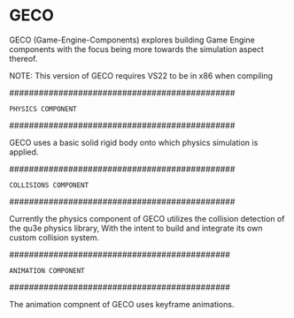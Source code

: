 # GECO 

GECO (Game-Engine-Components) explores building Game Engine components with the focus being more towards the simulation aspect thereof.

NOTE: This version of GECO requires VS22 to be in x86 when compiling

##############################################

    PHYSICS COMPONENT

##############################################

GECO uses a basic solid rigid body onto which physics simulation is applied.

##############################################

    COLLISIONS COMPONENT

##############################################

Currently the physics component of GECO utilizes the collision detection of the qu3e physics library, With the intent to build and integrate its own custom collision system.

#############################################

    ANIMATION COMPONENT

#############################################

The animation compnent of GECO uses keyframe animations.



